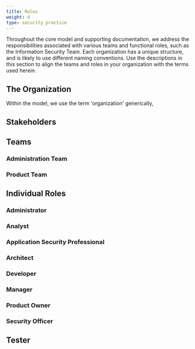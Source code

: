 ```yaml
---
title: Roles
weight: 4
type: security_practice
---
```


Throughout the core model and supporting documentation, we address the responsibilities associated with various teams and functional roles, such as the Information Security Team. Each organization has a unique structure, and is likely to use different naming conventions. Use the descriptions in this section to align the teams and roles in your organization with the terms used herein.

## The Organization

Within the model, we use the term 'organization' generically, 

## Stakeholders



## Teams

### Administration Team


### Product Team


## Individual Roles

### Administrator


### Analyst


### Application Security Professional


### Architect



### Developer


### Manager


### Product Owner



### Security Officer




## Tester


